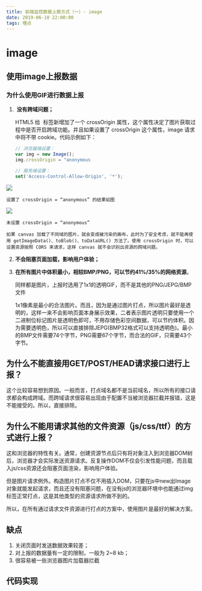 ```yaml
---
title: 前端监控数据上报方式（一）- image
date: 2019-06-10 22:00:00
tags: 埋点
---
```


# image

## 使用image上报数据

### 为什么使用GIF进行数据上报

1.  **没有跨域问题；** 
    
    HTML5 给 <img> 标签新增加了一个 crossOrigin 属性，这个属性决定了图片获取过程中是否开启跨域功能。并且如果设置了 crossOrigin 这个属性，image 请求中将不带 cookie。代码示例如下：
    
    ```jsx
    // 浏览器端设置：
    var img = new Image();
    img.crossOrigin = "anonymous
    
    // 服务端设置：
    set('Access-Control-Allow-Origin', '*');
    ```
    
![](https://s2.loli.net/2023/09/05/hxfyPgUBjStNldV.png)
    
    设置了 crossOrigin = “anonymous” 的结果如图
    
![](https://s2.loli.net/2023/09/05/Jx9av7qonjBkz6E.png)
    
    未设置 crossOrigin = “anonymous”
    
    如果 canvas 加载了不同域的图片，就会变成被污染的画布，此时为了安全考虑，就不能再使用 getImageData()、toBlob()、toDataURL() 方法了。使用 crossOrigin 时，可以设置资源按照 CORS 来请求，这样 canvas 就不会识别出资源的跨域问题。
    
2. **不会阻塞页面加载，影响用户体验；** 
3. **在所有图片中体积最小，相较BMP/PNG，可以节约41%/35%的网络资源**。
    
    同样都是图片，上报时选用了1x1的透明GIF，而不是其他的PNG/JEPG/BMP文件
    
    1x1像素是最小的合法图片。而且，因为是通过图片打点，所以图片最好是透明的，这样一来不会影响页面本身展示效果，二者表示图片透明只要使用一个二进制位标记图片是透明色即可，不用存储色彩空间数据，可以节约体积。因为需要透明色，所以可以直接排除JEPG(BMP32格式可以支持透明色)。最小的BMP文件需要74个字节，PNG需要67个字节，而合法的GIF，只需要43个字节。
    

## 为什么不能直接用GET/POST/HEAD请求接口进行上报？

这个比较容易想到原因。一般而言，打点域名都不是当前域名，所以所有的接口请求都会构成跨域。而跨域请求很容易出现由于配置不当被浏览器拦截并报错，这是不能接受的。所以，直接排除。

## 为什么不能用请求其他的文件资源（js/css/ttf）的方式进行上报？

这和浏览器的特性有关。通常，创建资源节点后只有将对象注入到浏览器DOM树后，浏览器才会实际发送资源请求。反复操作DOM不仅会引发性能问题，而且载入js/css资源还会阻塞页面渲染，影响用户体验。

但是图片请求例外。构造图片打点不仅不用插入DOM，只要在js中new出Image对象就能发起请求，而且还没有阻塞问题，在没有js的浏览器环境中也能通过img标签正常打点，这是其他类型的资源请求所做不到的。

所以，在所有通过请求文件资源进行打点的方案中，使用图片是最好的解决方案。

## 缺点

1. 关闭页面时发送数据效果较差；
2. 对上报的数据量有一定的限制，一般为 2~8 kb；
3. 很容易被一些浏览器图片加载器拦截

## 代码实现